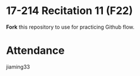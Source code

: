 # 17-214 Recitation 11 (F22)
**Fork** this repository to use for practicing Github flow.

# Attendance
jiaming33